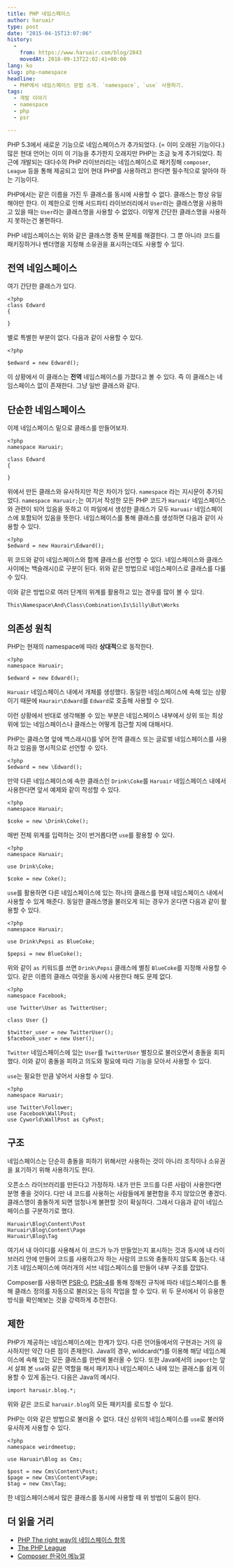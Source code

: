 ```yaml
---
title: PHP 네임스페이스
author: haruair
type: post
date: "2015-04-15T13:07:06"
history:
  - 
    from: https://www.haruair.com/blog/2843
    movedAt: 2018-09-13T22:02:41+00:00
lang: ko
slug: php-namespace
headline:
  - PHP에서 네임스페이스 문법 소개. `namespace`, `use` 사용하기.
tags:
  - 개발 이야기
  - namespace
  - php
  - psr

---
```

PHP 5.3에서 새로운 기능으로 네임스페이스가 추가되었다. (= 이미 오래된 기능이다.) 많은 현대 언어는 이미 이 기능을 추가한지 오래지만 PHP는 조금 늦게 추가되었다. 최근에 개발되는 대다수의 PHP 라이브러리는 네임스페이스로 패키징해 `composer`, `League` 등을 통해 제공되고 있어 현대 PHP를 사용하려고 한다면 필수적으로 알아야 하는 기능이다.

PHP에서는 같은 이름을 가진 두 클래스를 동시에 사용할 수 없다. 클래스는 항상 유일해야만 한다. 이 제한으로 인해 서드파티 라이브러리에서 `User`라는 클래스명을 사용하고 있을 때는 `User`라는 클래스명을 사용할 수 없었다. 이렇게 간단한 클래스명을 사용하지 못하는건 불편하다.

PHP 네임스페이스는 위와 같은 클래스명 중복 문제를 해결한다. 그 뿐 아니라 코드를 패키징하거나 벤더명을 지정해 소유권을 표시하는데도 사용할 수 있다.

## 전역 네임스페이스

여기 간단한 클래스가 있다.

    <?php
    class Edward
    {
    
    }
    

별로 특별한 부분이 없다. 다음과 같이 사용할 수 있다.

    <?php
    
    $edward = new Edward();
    

이 상황에서 이 클래스는 **전역** 네임스페이스를 가졌다고 볼 수 있다. 즉 이 클래스는 네임스페이스 없이 존재한다. 그냥 일반 클래스와 같다.

## 단순한 네임스페이스

이제 네임스페이스 밑으로 클래스를 만들어보자.

    <?php
    namespace Haruair;
    
    class Edward
    {
    
    }
    

위에서 만든 클래스와 유사하지만 작은 차이가 있다. `namespace` 라는 지시문이 추가되었다. `namespace Haruair;`는 여기서 작성한 모든 PHP 코드가 `Haruair` 네임스페이스와 관련이 되어 있음을 뜻하고 이 파일에서 생성한 클래스가 모두 `Haruair` 네임스페이스에 포함되어 있음을 뜻한다. 네임스페이스를 통해 클래스를 생성하면 다음과 같이 사용할 수 있다.

    <?php
    $edward = new Haurair\Edward();
    

위 코드와 같이 네임스페이스와 함께 클래스를 선언할 수 있다. 네임스페이스와 클래스 사이에는 백슬래시(&#41;로 구분이 된다. 위와 같은 방법으로 네임스페이스로 클래스를 다룰 수 있다.

이와 같은 방법으로 여러 단계의 위계를 활용하고 있는 경우를 많이 볼 수 있다.

    This\Namespace\And\Class\Combination\Is\Silly\But\Works
    

## 의존성 원칙

PHP는 현재의 namespace에 따라 **상대적**으로 동작한다.

    <?php
    namespace Haruair;
    
    $edward = new Edward();
    

`Haruair` 네임스페이스 내에서 개체를 생성했다. 동일한 네임스페이스에 속해 있는 상황이기 때문에 `Haurair\Edward`를 `Edward`로 호출해 사용할 수 있다.

이런 상황에서 반대로 생각해볼 수 있는 부분은 네임스페이스 내부에서 상위 또는 최상위에 있는 네임스페이스나 클래스는 어떻게 접근할 지에 대해서다.

PHP는 클래스명 앞에 백스래시(&#41;를 넣어 전역 클래스 또는 글로벌 네임스페이스를 사용하고 있음을 명시적으로 선언할 수 있다.

    <?php
    $edward = new \Edward();
    

만약 다른 네임스페이스에 속한 클래스인 `Drink\Coke`를 `Haruair` 네임스페이스 내에서 사용한다면 앞서 예제와 같이 작성할 수 있다.

    <?php
    namespace Haruair;
    
    $coke = new \Drink\Coke();
    

매번 전체 위계를 입력하는 것이 번거롭다면 `use`를 활용할 수 있다.

    <?php
    namespace Haruair;
    
    use Drink\Coke;
    
    $coke = new Coke();
    

`use`를 활용하면 다른 네임스페이스에 있는 하나의 클래스를 현재 네임스페이스 내에서 사용할 수 있게 해준다. 동일한 클래스명을 불러오게 되는 경우가 온다면 다음과 같이 활용할 수 있다.

    <?php
    namespace Haruair;
    
    use Drink\Pepsi as BlueCoke;
    
    $pepsi = new BlueCoke();
    

위와 같이 `as` 키워드를 쓰면 `Drink\Pepsi` 클래스에 별칭 `BlueCoke`를 지정해 사용할 수 있다. 같은 이름의 클래스 여럿을 동시에 사용한다 해도 문제 없다.

    <?php
    namespace Facebook;
    
    use Twitter\User as TwitterUser;
    
    class User {}
    
    $twitter_user = new TwitterUser();
    $facebook_user = new User();
    

`Twitter` 네임스페이스에 있는 `User`를 `TwitterUser` 별칭으로 불러오면서 충돌을 회피했다. 이와 같이 충돌을 피하고 의도와 필요에 따라 기능을 모아서 사용할 수 있다.

`use`는 필요한 만큼 넣어서 사용할 수 있다.

    <?php
    namespace Haruair;
    
    use Twitter\Follower;
    use Facebook\WallPost;
    use Cyworld\WallPost as CyPost;
    

## 구조

네임스페이스는 단순히 충돌을 피하기 위해서만 사용하는 것이 아니라 조직이나 소유권을 표기하기 위해 사용하기도 한다.

오픈소스 라이브러리를 만든다고 가정하자. 내가 만든 코드를 다른 사람이 사용한다면 분명 좋을 것이다. 다만 내 코드를 사용하는 사람들에게 불편함을 주지 않았으면 좋겠다. 클래스명이 충돌하게 되면 엄청나게 불편할 것이 확실하다. 그래서 다음과 같이 네임스페이스를 구분하기로 했다.

    Haruair\Blog\Content\Post
    Haruair\Blog\Content\Page
    Haruair\Blog\Tag
    

여기서 내 아이디를 사용해서 이 코드가 누가 만들었는지 표시하는 것과 동시에 내 라이브러리 안에 만들어 코드를 사용하고자 하는 사람의 코드와 충돌하지 않도록 돕는다. 내 기초 네임스페이스에 여러개의 서브 네임스페이스를 만들어 내부 구조를 잡았다.

Composer를 사용하면 [PSR-0][1], [PSR-4][2]를 통해 정해진 규칙에 따라 네임스페이스를 통해 클래스 정의를 자동으로 불러오는 등의 작업을 할 수 있다. 위 두 문서에서 이 유용한 방식을 확인해보는 것을 강력하게 추천한다.

## 제한

PHP가 제공하는 네임스페이스에는 한계가 있다. 다른 언어들에서의 구현과는 거의 유사하지만 약간 다른 점이 존재한다. Java의 경우, wildcard(*)를 이용해 해당 네임스페이스에 속해 있는 모든 클래스를 한번에 불러올 수 있다. 또한 Java에서의 `import`는 앞서 살펴 본 `use`와 같은 역할을 해서 패키지나 네임스페이스 내에 있는 클래스를 쉽게 이용할 수 있게 돕는다. 다음은 Java의 예시다.

    import haruair.blog.*;
    

위와 같은 코드로 `haruair.blog`의 모든 패키지를 로드할 수 있다.

PHP는 이와 같은 방법으로 불러올 수 없다. 대신 상위의 네임스페이스를 `use`로 불러와 유사하게 사용할 수 있다.

    <?php
    namespace weirdmeetup;
    
    use Haruair\Blog as Cms;
    
    $post = new Cms\Content\Post;
    $page = new Cms\Content\Page;
    $tag = new Cms\Tag;
    

한 네임스페이스에서 많은 클래스를 동시에 사용할 때 위 방법이 도움이 된다.

## 더 읽을 거리

  * [PHP The right way의 네임스페이스 항목][3]
  * [The PHP League][4]
  * [Composer 한국어 메뉴얼][5]

 [1]: http://www.php-fig.org/psr/psr-0/
 [2]: http://www.php-fig.org/psr/psr-4/
 [3]: http://modernpug.github.io/php-the-right-way/#namespaces
 [4]: https://thephpleague.com/
 [5]: http://xpressengine.github.io/Composer-korean-docs/